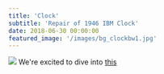 ```yaml
---
title: 'Clock'
subtitle: 'Repair of 1946 IBM Clock'
date: 2018-06-30 00:00:00
featured_image: '/images/bg_clockbw1.jpg'
---
```


![](/photos/Clock.jpg)
We're excited to dive into [this](https://www.ibm.com/ibm/history/exhibits/cc/cc_room.html)
